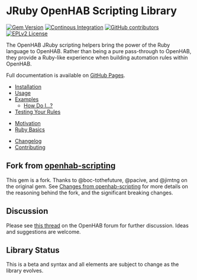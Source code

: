 # JRuby OpenHAB Scripting Library

[![Gem Version](https://img.shields.io/gem/v/openhab-jrubyscripting)](https://rubygems.org/gems/openhab-jrubyscripting)
[![Continous Integration](https://github.com/ccutrer/openhab-jrubyscripting/workflows/Continuous%20Integration/badge.svg)](https://github.com/ccutrer/openhab-jrubyscripting/actions/workflows/ci.yml)
[![GitHub contributors](https://img.shields.io/github/contributors/ccutrer/openhab-jrubyscripting)](https://github.com/ccutrer/openhab-jrubyscripting/graphs/contributors)
[![EPLv2 License](https://img.shields.io/badge/License-EPLv2-blue.svg)](https://www.eclipse.org/legal/epl-2.0/)

The OpenHAB JRuby scripting helpers bring the power of the Ruby language to
OpenHAB. Rather than being a pure pass-through to OpenHAB, they provide a
Ruby-like experience when building automation rules within OpenHAB.

Full documentation is available on
[GitHub Pages](https://ccutrer.github.io/openhab-jrubyscripting/).

 * [Installation](docs/installation.md)
 * [Usage](docs/usage.md)
 * [Examples](docs/examples.md)
   * [How Do I...?](docs/examples/how_do_i.md)
 * [Testing Your Rules](docs/testing.md)

<!-- -->

 * [Motivation](docs/motivation.md)
 * [Ruby Basics](docs/ruby-basics.md)

<!-- -->

 * [Changelog](CHANGELOG.md)
 * [Contributing](CONTRIBUTING.md)

## Fork from [openhab-scripting](https://github.com/boc-tothefuture/openhab-jruby/)

This gem is a fork. Thanks to @boc-tothefuture, @pacive, and @jimtng on the
original gem. See [Changes from openhab-scripting](docs/fork.md) for more
details on the reasoning behind the fork, and the significant breaking changes.

## Discussion

Please see
[this thread](https://community.openhab.org/t/jruby-openhab-rules-system/110598)
on the OpenHAB forum for further discussion. Ideas and suggestions are welcome.

## Library Status

This is a beta and syntax and all elements are subject to change as the library
evolves.
